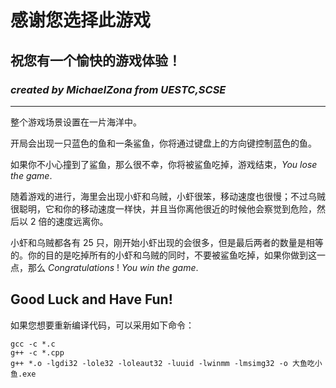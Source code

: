 # **感谢您选择此游戏**
## **祝您有一个愉快的游戏体验！**
### *created by **MichaelZona** from UESTC,SCSE*
_________________


整个游戏场景设置在一片海洋中。

开局会出现一只蓝色的鱼和一条鲨鱼，你将通过键盘上的方向键控制蓝色的鱼。

如果你不小心撞到了鲨鱼，那么很不幸，你将被鲨鱼吃掉，游戏结束，$You$ $lose$ $the$ $game.$

随着游戏的进行，海里会出现小虾和乌贼，小虾很笨，移动速度也很慢；不过乌贼很聪明，它和你的移动速度一样快，并且当你离他很近的时候他会察觉到危险，然后以 $2$ 倍的速度远离你。

小虾和乌贼都各有 $25$ 只，刚开始小虾出现的会很多，但是最后两者的数量是相等的。你的目的是吃掉所有的小虾和乌贼的同时，不要被鲨鱼吃掉，如果你做到这一点，那么 $Congratulations$ $!$ $You$ $win$ $the$ $game.$

## **Good Luck and Have Fun!**


如果您想要重新编译代码，可以采用如下命令：
```
gcc -c *.c
g++ -c *.cpp
g++ *.o -lgdi32 -lole32 -loleaut32 -luuid -lwinmm -lmsimg32 -o 大鱼吃小鱼.exe
```
